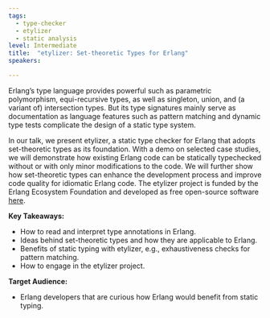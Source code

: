```yaml
---
tags:	
  - type-checker
  - etylizer
  - static analysis
level: Intermediate
title: 	"etylizer: Set-theoretic Types for Erlang"
speakers:

---
```

Erlang’s type language provides powerful such as parametric polymorphism, equi-recursive types, as well as singleton, union, and (a variant of) intersection types.
But its type signatures mainly serve as documentation as language features such as pattern matching and dynamic type tests complicate the design of a static type system.

In our talk, we present etylizer, a static type checker for Erlang that adopts set-theoretic types as its foundation. With a demo on selected case studies, we will demonstrate how existing Erlang code can be statically typechecked without or with only minor modifications to the code. We will further show how set-theoretic types can enhance the development process and improve code quality for idiomatic Erlang code. The etylizer project is funded by the Erlang Ecosystem Foundation and developed as free open-source software <a href=https://github.com/etylizer>here</a>.

**Key Takeaways:**
- How to read and interpret type annotations in Erlang.
- Ideas behind set-theoretic types and how they are applicable to Erlang.
- Benefits of static typing with etylizer, e.g., exhaustiveness checks for pattern matching.
- How to engage in the etylizer project.

**Target Audience:**
- Erlang developers that are curious how Erlang would benefit from static typing.